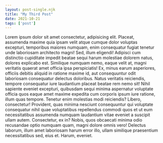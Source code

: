 ```yaml
---
layout: post-single.njk 
title: "My Third Post"
date: 2021-10-21
tags: ['post']
---
```


Lorem ipsum dolor sit amet consectetur, adipisicing elit. Placeat, assumenda maxime quia ipsam velit atque cumque dolor voluptas excepturi, temporibus maiores numquam, enim consequatur fugiat tenetur unde laboriosam architecto magni!
Sed, illum eligendi! Adipisci cum distinctio cupiditate impedit beatae sequi harum molestiae dolorem natus, dolores explicabo est. Similique numquam nemo, eaque velit at, magni veritatis quaerat amet officia ipsa perspiciatis!
Ex, minus earum asperiores, officiis debitis aliquid in ratione maxime id, aut consequuntur odit laboriosam consequatur delectus doloribus. Natus veritatis reiciendis, tempore consequatur iure laudantium placeat beatae rem nemo sit!
Nihil sapiente eveniet excepturi, quibusdam sequi minima aspernatur voluptate officia quos eaque amet maxime expedita cum corporis ipsum iure ratione, illum quas tempore. Tenetur enim molestias modi reiciendis? Libero, consectetur!
Provident, quas minima nesciunt consequuntur qui voluptate consequatur nihil quae voluptatibus repellendus commodi quos et ut eum necessitatibus assumenda numquam laudantium vitae eveniet a suscipit ullam autem. Consectetur, ex in?
Nobis, quos obcaecati minima odio recusandae optio numquam quam, magni dolore omnis vero! Delectus laborum, illum amet laboriosam harum error illo, ullam similique praesentium necessitatibus sed, eius et. Harum, eveniet.
